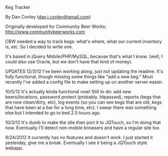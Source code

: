 Keg Tracker

By Dan Conley (dan.j.conley@gmail.com)

Originally developed for Community Beer Works: http://www.communitybeerworks.com

CBW needed a way to track kegs: what's where, what our current inventory is, etc. So I decided to write one.

It's based in jQuery Mobile/PHP/MySQL, because that's what I know. (well, I could also use Oracle, but we don't have that kind of money).

UPDATES
12/3/12 I've been working along, just not updating the readme. It's fully functional, though missing some things like "add a new keg." Most recently I've added a config file to make setting up on another server easier.

10/5/12 It's actually kinda functional now! Still to do: add new beers/locations, password protect (probably .htpasswd), reports (kegs that are now clean/dirty, etc), log events (so you can see kegs that are old, kegs that have been at a bar for a long time, etc). I swear there was something else but I intended to go to bed 2.5 hours ago.

10/3/12 It's dumb to make the site then port it to JQTouch, so I'm doing that now. Eventually I'll detect non-mobile browsers and have a regular site too

9/24/2012 It currently has no features and doesn't work. I just started it yesterday, give me a break. Eventually I see it being a JQTouch style webapp.
